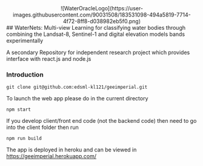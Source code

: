 <div style = "text-align: center">
![WaterOracleLogo](https://user-images.githubusercontent.com/90031508/183531098-494a5819-7714-4f72-8ff8-d038982eb5f0.png)
</div>
## WaterNets: Multi-view Learning for classifying water bodies through combining the Landsat-8, Sentinel-1 and digital elevation models bands experimentally

A secondary Repository for independent research project which provides interface with react.js and node.js

### Introduction

```
git clone git@github.com:edsml-kl121/geeimperial.git
```

To launch the web app please do in the current directory
```
npm start
```

If you develop client/front end code (not the backend code) then need to go into the client folder then run

```
npm run build
```

The app is deployed in heroku and can be viewed in https://geeimperial.herokuapp.com/

